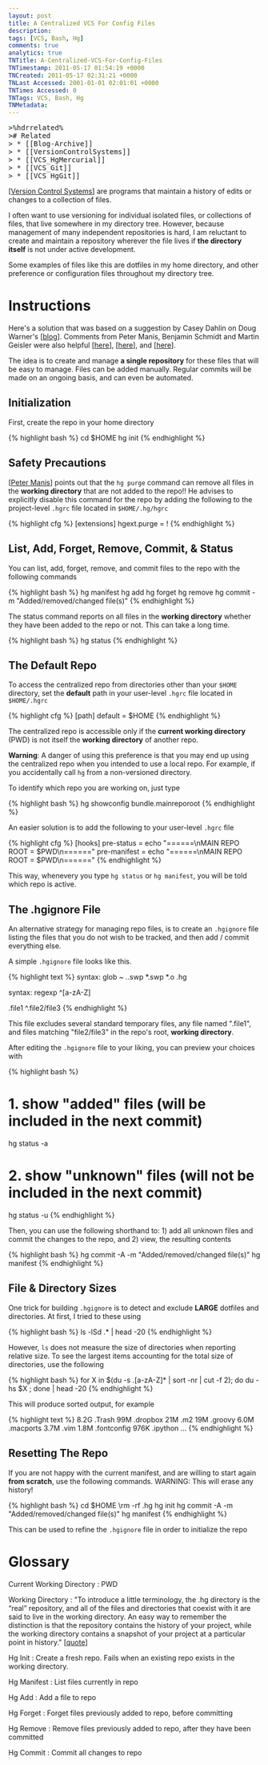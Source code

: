 ```yaml
---
layout: post
title: A Centralized VCS For Config Files
description: 
tags: [VCS, Bash, Hg]
comments: true
analytics: true
TNTitle: A-Centralized-VCS-For-Config-Files
TNTimestamp: 2011-05-17 01:54:19 +0000
TNCreated: 2011-05-17 02:31:21 +0000
TNLast Accessed: 2001-01-01 02:01:01 +0000
TNTimes Accessed: 0
TNTags: VCS, Bash, Hg
TNMetadata:
---
```



<pre class="action ideaaction">
>%hdrrelated%
># Related
> * [[Blog-Archive]]
> * [[VersionControlSystems]]
> * [[VCS_HgMercurial]]
> * [[VCS_Git]]
> * [[VCS_HgGit]]
</pre>

<!--
# A Centralized Version Control Repository For Isolated Configuration Files, Dot Files, Preferences, Etc.
-->

[[Version Control Systems]] are programs that maintain a history of edits or changes to a collection of files.

I often want to use versioning for individual isolated files, or collections of files, that live somewhere in my directory tree.  However, because management of many independent repositories is hard, I am reluctant to create and maintain a repository wherever the file lives if __the directory itself__ is not under active development.

Some examples of files like this are dotfiles in my home directory, and other preference or configuration files throughout my directory tree.

# Instructions

Here's a solution that was based on a suggestion by Casey Dahlin on Doug Warner's [[blog][Doug Warner]].   Comments from Peter Manis, Benjamin Schmidt and Martin Geisler were also helpful [[here][Peter Manis]], [[here][How do I find the largest filesdirectories]], and [[here][Mercurial]].

The idea is to create and manage __a single repository__ for these files that will be easy to manage.  Files can be added manually.  Regular commits will be made on an ongoing basis, and can even be automated.

## Initialization

First, create the repo in your home directory

{% highlight bash %}
  cd $HOME
  hg init
{% endhighlight %}

## Safety Precautions

[[Peter Manis]] points out that the `hg purge` command can remove all files in the __working directory__ that are not added to the repo!!  He advises to explicitly disable this command for the repo by adding the following to the project-level `.hgrc` file located in `$HOME/.hg/hgrc`

{% highlight cfg %}
  [extensions]
  hgext.purge = !
{% endhighlight %}

## List, Add, Forget, Remove, Commit, & Status

You can list, add, forget, remove, and commit files to the repo with the following commands

{% highlight bash %}
  hg manifest
  hg add <files>
  hg forget <files>
  hg remove <files>
  hg commit -m "Added/removed/changed file(s)"
{% endhighlight %}

The status command reports on all files in the __working directory__ whether they have been added to the repo or not.  This can take a long time.

{% highlight bash %}
  hg status
{% endhighlight %}

## The Default Repo

To access the centralized repo from directories other than your `$HOME` directory, set the __default__ path in your user-level `.hgrc` file located in `$HOME/.hgrc`

{% highlight cfg %}
  [path]
  default = $HOME
{% endhighlight %}

The centralized repo is accessible only if the __current working directory__ (PWD) is not itself the __working directory__ of another repo.

__Warning__: A danger of using this preference is that you may end up using the centralized repo when you intended to use a local repo.  For example, if you accidentally call `hg` from a non-versioned directory.

To identify which repo you are working on, just type

{% highlight bash %}
hg showconfig bundle.mainreporoot
{% endhighlight %}

An easier solution is to add the following to your user-level `.hgrc` file

{% highlight cfg %}
  [hooks]
  pre-status = echo "======\nMAIN REPO ROOT = $PWD\n======"
  pre-manifest = echo "======\nMAIN REPO ROOT = $PWD\n======"
{% endhighlight %}

This way, whenevery you type `hg status` or `hg manifest`, you will be told which repo is active.


## The .hgignore File

An alternative strategy for managing repo files, is to create an `.hgignore` file listing the files that you do not wish to be tracked, and then add / commit everything else.

A simple `.hgignore` file looks like this.

{% highlight text %}
  syntax: glob
  *~
  .*.swp
  *.swp
  *.o
  .hg

  syntax: regexp
  ^[a-zA-Z]

  .file1
  ^\.file2\/file3
{% endhighlight %}

This file excludes several standard temporary files, any file named ".file1", and files matching "file2/file3" in the repo's root, __working directory__.

After editing the `.hgignore` file to your liking, you can preview your choices with

{% highlight bash %}
# 1. show "added" files (will be included in the next commit)
hg status -a
# 2. show "unknown" files (will not be included in the next commit)
hg status -u
{% endhighlight %}

Then, you can use the following shorthand to: 1) add all unknown files and commit the changes to the repo, and 2) view, the resulting contents

{% highlight bash %}
hg commit -A -m "Added/removed/changed file(s)"
hg manifest
{% endhighlight %}

## File & Directory Sizes

One trick for building `.hgignore` is to detect and exclude __LARGE__ dotfiles and directories.  At first, I tried to these using

{% highlight bash %}
ls -lSd .* | head -20
{% endhighlight %}

However, `ls` does not measure the size of directories when reporting relative size.  To see the largest items accounting for the total size of directories,
use the following

{% highlight bash %}
for X in $(du -s .[a-zA-Z]* | sort -nr | cut -f 2); do du -hs $X ; done | head -20
{% endhighlight %}

This will produce sorted output, for example

{% highlight text %}
  8.2G  .Trash
   99M  .dropbox
   21M  .m2
   19M  .groovy
  6.0M  .macports
  3.7M  .vim
  1.8M  .fontconfig
  976K  .ipython
  ...
{% endhighlight %}

## Resetting The Repo

If you are not happy with the current manifest, and are willing to start again __from scratch__, use the following commands.  WARNING: This will erase any history!

{% highlight bash %}
  cd $HOME
  \rm -rf .hg
  hg init
  hg commit -A -m "Added/removed/changed file(s)"
  hg manifest
{% endhighlight %}

This can be used to refine the `.hgignore` file in order to initialize the repo


# Glossary

Current Working Directory
: PWD

Working Directory
: "To introduce a little terminology, the .hg directory is the “real” repository, and all of the files and directories that coexist with it are said to live in the working directory. An easy way to remember the distinction is that the repository contains the history of your project, while the working directory contains a snapshot of your project at a particular point in history." [[quote][a-tour-of-mercurial-the-basics]]

Hg Init
: Create a fresh repo.  Fails when an existing repo exists in the working directory.

Hg Manifest
: List files currently in repo

Hg Add
: Add a file to repo

Hg Forget
: Forget files previously added to repo, before committing

Hg Remove
: Remove files previously added to repo, after they have been committed

Hg Commit
: Commit all changes to repo


[Version Control Systems]: http://en.wikipedia.org/wiki/Revision_control
[Doug Warner]: http://doug.warner.fm/d//blog/2008/07/Version-controlling-my-home-dir
[Peter Manis]: http://pyverted.com/version-control/using-mercurial-on-your-home-directory/2009/08/
[How do I find the largest filesdirectories]: http://www.cyberciti.biz/faq/how-do-i-find-the-largest-filesdirectories-on-a-linuxunixbsd-filesystem/
[Mercurial]: http://mercurial.selenic.com/wiki/TipsAndTricks
[a-tour-of-mercurial-the-basics]: http://hgbook.red-bean.com/read/a-tour-of-mercurial-the-basics.html



